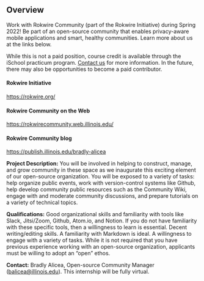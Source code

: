 ## Overview 
Work with Rokwire Community (part of the Rokwire Initiative) during Spring 2022! Be part of an open-source community that enables privacy-aware mobile applications and smart, healthy communities. Learn more about us at the links below.

While this is not a paid position, course credit is available through the iSchool practicum program. [Contact us](mailto:rokwire-open-source@mx.illinois.edu) for more information. In the future, there may also be opportunities to become a paid contributor.
 
#### Rokwire Initiative
https://rokwire.org/
 
#### Rokwire Community on the Web
https://rokwirecommunity.web.illinois.edu/
 
#### Rokwire Community blog
https://publish.illinois.edu/bradly-alicea
 
__Project Description:__ You will be involved in helping to construct, manage, and grow community in these space as we inaugurate this exciting element of our open-source organization. You will be exposed to a variety of tasks: help organize public events, work with version-control systems like Github, help develop community public resources such as the Community Wiki, engage with and moderate community discussions, and prepare tutorials on a variety of technical topics.

__Qualifications:__ Good organizational skills and familiarity with tools like Slack, Jitsi/Zoom, Github, Atom.io, and Notion. If you do not have familiarity with these specific tools, then a willingness to learn is essential. Decent writing/editing skills. A familiarity with Markdown is ideal. A willingness to engage with a variety of tasks. While it is not required that you have previous experience working with an open-source organization, applicants must be willing to adopt an “open” ethos. 
 
__Contact:__ Bradly Alicea, Open-source Community Manager (balicea@illinois.edu). This internship will be fully virtual.

